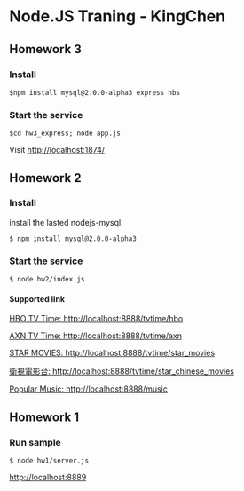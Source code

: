 # Node.JS Traning - KingChen

## Homework 3 

### Install 

    $npm install mysql@2.0.0-alpha3 express hbs

### Start the service 
    
    $cd hw3_express; node app.js

Visit [http://localhost:1874/](http://localhost:1874/)

## Homework 2

### Install 

install the lasted nodejs-mysql:

    $ npm install mysql@2.0.0-alpha3

### Start the service

    $ node hw2/index.js

#### Supported link

[HBO TV Time: http://localhost:8888/tvtime/hbo](http://localhost:8888/tvtime/hbo)

[AXN TV Time: http://localhost:8888/tvtime/axn](http://localhost:8888/tvtime/axn)

[STAR MOVIES: http://localhost:8888/tvtime/star_movies](http://localhost:8888/tvtime/star_movies)

[衛視電影台: http://localhost:8888/tvtime/star_chinese_movies](http://localhost:8888/tvtime/star_chinese_movies)

[Popular Music: http://localhost:8888/music](http://localhost:8888/music)

## Homework 1

### Run sample
    $ node hw1/server.js
[http://localhost:8889](http://localhost:8889/music)


